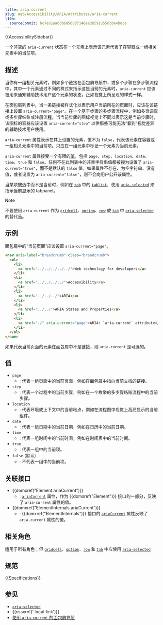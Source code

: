 ```yaml
---
title: aria-current
slug: Web/Accessibility/ARIA/Attributes/aria-current
l10n:
  sourceCommit: bc7e82aa6db60568d7146ee285918550bbe4b8ce
---
```


{{AccessibilitySidebar}}

一个非空的 `aria-current` 状态在一个元素上表示该元素代表了在容器或一组相关元素中的当前项。

## 描述

当你有一组相关元素时，例如多个链接在面包屑导航中，或多个步骤在多步骤流程中，其中一个元素通过不同的样式来指示这是当前的元素时，`aria-current` 应该被用来通知辅助技术用户这个元素的状态，正如视觉上所呈现的样式一样。

在面包屑列表中，当一条链接被样式化以表示用户当前所在的页面时，应该在该链接上设置 `aria-current="page"`。在一个基于步骤的多步骤流程中，例如多页调查或多步骤结账或注册流程，当当前步骤的图标视觉上不同以表示这是当前步骤时，该图标的容器应该设置 `aria-current="step"` 以供那些可能无法“看到”视觉差异的辅助技术用户使用。

`aria-current` 属性表示在其上设置的元素，值不为 `false`，代表该元素在容器或一组相关元素中的当前项。只应在一组元素中标记一个元素为当前元素。

`aria-current` 属性接受一个有限的[值](#值)，包括 `page`、`step`、`location`、`date`、`time`、`true` 和 `false`。任何不在此列表中的非空字符串值都被视为设置了 `aria-current="true"`，而不是默认的 `false` 值。如果属性不存在、为空字符串、没有值，或者设置为 `aria-current="false"`，则不会向用户公开该属性。

当某项被选中而不是当前时，例如在 [`tab`](/zh-CN/docs/Web/Accessibility/ARIA/Roles/tab_role) 中的 [`tablist`](/zh-CN/docs/Web/Accessibility/ARIA/Roles/tablist_role)，使用 [`aria-selected`](/zh-CN/docs/Web/Accessibility/ARIA/Attributes/aria-selected) 来指示当前显示的 tabpanel。

> [!NOTE]
> 不要使用 `aria-current` 作为 [`gridcell`](/zh-CN/docs/Web/Accessibility/ARIA/Roles/gridcell_role)、[`option`](/zh-CN/docs/Web/Accessibility/ARIA/Roles/option_role)、[`row`](/zh-CN/docs/Web/Accessibility/ARIA/Roles/row_role) 或 [`tab`](/zh-CN/docs/Web/Accessibility/ARIA/Roles/tab_role) 中 [`aria-selected`](/zh-CN/docs/Web/Accessibility/ARIA/Attributes/aria-selected) 的替代品。

## 示例

面包屑中的“当前页面”应该设置 `aria-current="page"`。

```html
<nav aria-label="Breadcrumb" class="breadcrumb">
  <ol>
    <li>
      <a href="../../../../../">Web technology for developers</a>
    </li>
    <li>
      <a href="../../../../">Accessibility</a>
    </li>
    <li>
      <a href="../../../">ARIA</a>
    </li>
    <li>
      <a href="../../">ARIA States and Properties</a>
    </li>
    <li>
      <a href="./" aria-current="page">ARIA: `aria-current` attribute</a>
    </li>
  </ol>
</nav>
```

如果代表当前页面的元素在面包屑中不是链接，则 `aria-current` 是可选的。

## 值

- `page`
  - : 代表一组页面中的当前页面，例如在面包屑中指向当前文档的链接。
- `step`
  - : 代表一个过程中的当前步骤，例如在一个枚举的多步骤结账流程中的当前步骤。
- `location`
  - : 代表环境或上下文中的当前地点，例如在流程图中视觉上高亮显示的当前组件。
- `date`
  - : 代表一组日期中的当前日期，例如在日历中的当前日期。
- `time`
  - : 代表一组时间中的当前时间，例如在时间表中的当前时间。
- `true`
  - : 代表一组中的当前项。
- `false` (默认)
  - : 不代表一组中的当前项。

## 关联接口

- {{domxref("Element.ariaCurrent")}}
  - : [`ariaCurrent`](/zh-CN/docs/Web/API/Element/ariaCurrent) 属性，作为 {{domxref("Element")}} 接口的一部分，反映了 `aria-current` 属性的值。
- {{domxref("ElementInternals.ariaCurrent")}}
  - : {{domxref("ElementInternals")}} 接口的 [`ariaCurrent`](/zh-CN/docs/Web/API/ElementInternals/ariaCurrent) 属性反映了 `aria-current` 属性的值。

## 相关角色

适用于所有角色；但 [`gridcell`](/zh-CN/docs/Web/Accessibility/ARIA/Roles/gridcell_role)、[`option`](/zh-CN/docs/Web/Accessibility/ARIA/Roles/option_role)、[`row`](/zh-CN/docs/Web/Accessibility/ARIA/Roles/row_role) 和 [`tab`](/zh-CN/docs/Web/Accessibility/ARIA/Roles/tab_role) 中应使用 [`aria-selected`](/zh-CN/docs/Web/Accessibility/ARIA/Attributes/aria-selected)

## 规范

{{Specifications}}

## 参见

- [`aria-selected`](/zh-CN/docs/Web/Accessibility/ARIA/Attributes/aria-selected)
- {{cssxref(':local-link')}}
- [使用 `aria-current` 的面包屑导航](/zh-CN/docs/Web/CSS/Layout_cookbook/Breadcrumb_Navigation)
